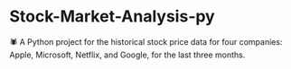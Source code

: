# Stock-Market-Analysis-py
🕷️ A Python project for the historical stock price data for four companies: Apple, Microsoft, Netflix, and Google, for the last three months.
